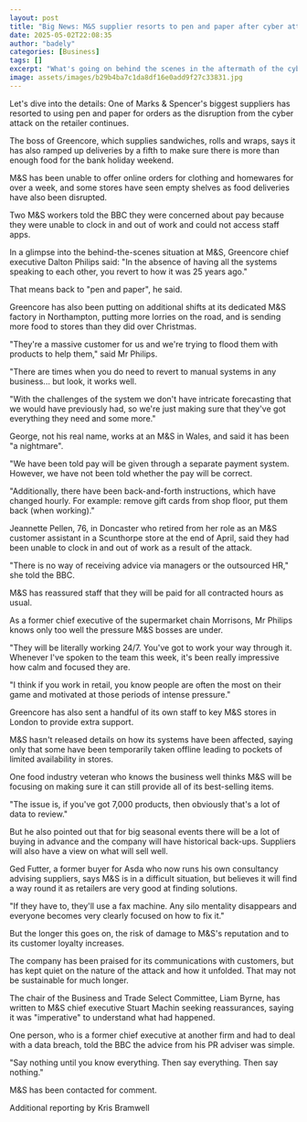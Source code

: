 ```yaml
---
layout: post
title: "Big News: M&S supplier resorts to pen and paper after cyber attack"
date: 2025-05-02T22:08:35
author: "badely"
categories: [Business]
tags: []
excerpt: "What's going on behind the scenes in the aftermath of the cyber attack on M&amp;S."
image: assets/images/b29b4ba7c1da8df16e0add9f27c33831.jpg
---
```


Let's dive into the details: One of Marks & Spencer's biggest suppliers has resorted to using pen and paper for orders as the disruption from the cyber attack on the retailer continues.

The boss of Greencore, which supplies sandwiches, rolls and wraps, says it has also ramped up deliveries by a fifth to make sure there is more than enough food for the bank holiday weekend. 

M&S has been unable to offer online orders for clothing and homewares for over a week, and some stores have seen empty shelves as food deliveries have also been disrupted.

Two M&S workers told the BBC they were concerned about pay because they were unable to clock in and out of work and could not access staff apps.

In a glimpse into the behind-the-scenes situation at M&S, Greencore chief executive Dalton Philips said: "In the absence of having all the systems speaking to each other, you revert to how it was 25 years ago."

That means back to "pen and paper", he said.

Greencore has also been putting on additional shifts at its dedicated M&S factory in Northampton, putting more lorries on the road, and is sending more food to stores than they did over Christmas.

"They're a massive customer for us and we're trying to flood them with products to help them," said Mr Philips.

"There are times when you do need to revert to manual systems in any business... but look, it works well.

"With the challenges of the system we don't have intricate forecasting that we would have previously had, so we're just making sure that they've got everything they need and some more."

George, not his real name, works at an M&S in Wales, and said it has been "a nightmare".

"We have been told pay will be given through a separate payment system. However, we have not been told whether the pay will be correct.

"Additionally, there have been back-and-forth instructions, which have changed hourly. For example: remove gift cards from shop floor, put them back (when working)."

Jeannette Pellen, 76, in Doncaster who retired from her role as an M&S customer assistant in a Scunthorpe store at the end of April, said they had been unable to clock in and out of work as a result of the attack.

"There is no way of receiving advice via managers or the outsourced HR," she told the BBC.

M&S has reassured staff that they will be paid for all contracted hours as usual.

As a former chief executive of the supermarket chain Morrisons, Mr Philips knows only too well the pressure M&S bosses are under.

"They will be literally working 24/7. You've got to work your way through it. Whenever I've spoken to the team this week, it's been really impressive how calm and focused they are.

"I think if you work in retail, you know people are often the most on their game and motivated at those periods of intense pressure."

Greencore has also sent a handful of its own staff to key M&S stores in London to provide extra support.

M&S hasn't released details on how its systems have been affected, saying only that some have been temporarily taken offline leading to pockets of limited availability in stores.

One food industry veteran who knows the business well thinks M&S will be focusing on making sure it can still provide all of its best-selling items.

"The issue is, if you've got 7,000 products, then obviously that's a lot of data to review."

But he also pointed out that for big seasonal events there will be a lot of buying in advance and the company will have historical back-ups. Suppliers will also have a view on what will sell well.

Ged Futter, a former buyer for Asda who now runs his own consultancy advising suppliers, says M&S is in a difficult situation, but believes it will find a way round it as retailers are very good at finding solutions.

"If they have to, they'll use a fax machine. Any silo mentality disappears and everyone becomes very clearly focused on how to fix it."

But the longer this goes on, the risk of damage to M&S's reputation and to its customer loyalty increases.

The company has been praised for its communications with customers, but has kept quiet on the nature of the attack and how it unfolded. That may not be sustainable for much longer.

The chair of the Business and Trade Select Committee, Liam Byrne, has written to M&S chief executive Stuart Machin seeking reassurances, saying it was "imperative" to understand what had happened.

One person, who is a former chief executive at another firm and had to deal with a data breach, told the BBC the advice from his PR adviser was simple.

"Say nothing until you know everything. Then say everything. Then say nothing."

M&S has been contacted for comment. 

Additional reporting by Kris Bramwell 

